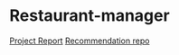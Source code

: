 # Restaurant-manager
[Project Report](https://docs.google.com/document/d/1W8XZi8mADLP2UstCU6zjNV2MD6iCtrWBDuMqEyISVjY/edit?usp=sharing)
[Recommendation repo](https://github.com/Prashanth10/Food-Recommendation)
